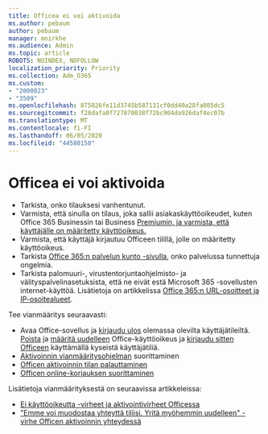 ```yaml
---
title: Officea ei voi aktivoida
ms.author: pebaum
author: pebaum
manager: mnirkhe
ms.audience: Admin
ms.topic: article
ROBOTS: NOINDEX, NOFOLLOW
localization_priority: Priority
ms.collection: Adm_O365
ms.custom:
- "2000023"
- "3509"
ms.openlocfilehash: 875026fe11d3745b587131cf0dd40a28fa005dc5
ms.sourcegitcommit: f28dafa0f727870038f72bc904da926daf4ec07b
ms.translationtype: MT
ms.contentlocale: fi-FI
ms.lasthandoff: 06/05/2020
ms.locfileid: "44580150"
---
```

# <a name="unable-to-activate-office"></a>Officea ei voi aktivoida

- Tarkista, onko tilauksesi vanhentunut.
- Varmista, että sinulla on tilaus, joka sallii asiakaskäyttöoikeudet, kuten Office 365 Businessin tai Business [Premiumin, ja varmista, että käyttäjälle on määritetty käyttöoikeus.](https://docs.microsoft.com/microsoft-365/admin/subscriptions-and-billing/assign-licenses-to-users)
- Varmista, että käyttäjä kirjautuu Officeen tilillä, jolle on määritetty käyttöoikeus.
- Tarkista [Office 365:n palvelun kunto -sivulla](https://docs.microsoft.com/office365/enterprise/view-service-health), onko palvelussa tunnettuja ongelmia.
- Tarkista palomuuri-, virustentorjuntaohjelmisto- ja välityspalvelinasetuksista, että ne eivät estä Microsoft 365 -sovellusten internet-käyttöä. Lisätietoja on artikkelissa [Office 365:n URL-osoitteet ja IP-osoitealueet](https://docs.microsoft.com/office365/enterprise/urls-and-ip-address-ranges "Office 365:n URL-osoitteet ja IP-osoitealueet").

Tee vianmääritys seuraavasti:

- Avaa Office-sovellus ja [kirjaudu ulos](https://support.office.com/article/5a20dc11-47e9-4b6f-945d-478cb6d92071) olemassa olevilta käyttäjätileiltä. [Poista](https://docs.microsoft.com/microsoft-365/admin/manage/remove-licenses-from-users) ja [määritä uudelleen](https://docs.microsoft.com/microsoft-365/admin/manage/assign-licenses-to-users) Office-käyttöoikeus ja [kirjaudu sitten Officeen](https://support.office.com/article/628ea040-f265-49de-b986-be09c3ebf8a9) käyttämällä kyseistä käyttäjätiliä.
- [Aktivoinnin vianmääritysohjelman](https://aka.ms/SARA-OfficeActivation-Alchemy) suorittaminen
- [Officen aktivoinnin tilan palauttaminen](https://docs.microsoft.com/office365/troubleshoot/activation/reset-office-365-proplus-activation-state "Officen aktivointitilan palauttaminen")
- [Officen online-korjauksen suorittaminen](https://support.office.com/Article/7821d4b6-7c1d-4205-aa0e-a6b40c5bb88b?wt.mc_id=Alchemy_ClientDIA)

Lisätietoja vianmäärityksestä on seuraavissa artikkeleissa:  

- [Ei käyttöoikeutta -virheet ja aktivointivirheet Officessa](https://support.office.com/Article/0d23d3c0-c19c-4b2f-9845-5344fedc4380?wt.mc_id=Alchemy_ClientDIA)
- [”Emme voi muodostaa yhteyttä tiliisi. Yritä myöhemmin uudelleen" -virhe Officen aktivoinnin yhteydessä](https://docs.microsoft.com/office/troubleshoot/activation-installation/issue-when-activate-office-from-office-365)
